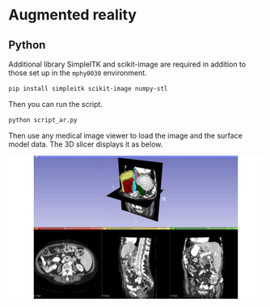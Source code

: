 # Augmented reality 


## Python
Additional library SimpleITK and scikit-image are required in addition to those set up in the `mphy0030` environment.
```bash
pip install simpleitk scikit-image numpy-stl
```

Then you can run the script.
```bash 
python script_ar.py  
```

Then use any medical image viewer to load the image and the surface model data. The 3D slicer displays it as below.  

![augmented_ct](./slicer_display.jpg)

